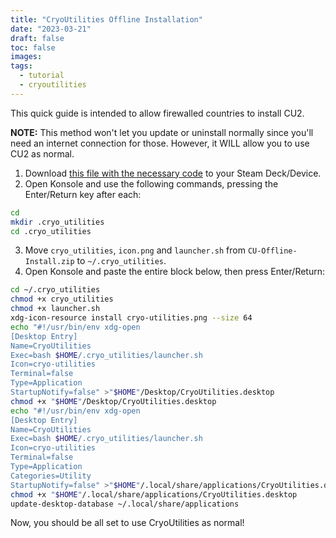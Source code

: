 ```yaml
---
title: "CryoUtilities Offline Installation"
date: "2023-03-21"
draft: false
toc: false
images:
tags:
  - tutorial
  - cryoutilities
---
```


This quick guide is intended to allow firewalled countries to install CU2.

**NOTE:** This method won't let you update or uninstall normally since you'll need an internet connection for those. However, it WILL allow you to use CU2 as normal.

1. Download [this file with the necessary code](/files/CU-Offline-Install.zip) to your Steam Deck/Device.
2. Open Konsole and use the following commands, pressing the Enter/Return key after each:

```bash
cd
mkdir .cryo_utilities
cd .cryo_utilities
```

3. Move `cryo_utilities`, `icon.png` and `launcher.sh` from `CU-Offline-Install.zip` to `~/.cryo_utilities`.
4. Open Konsole and paste the entire block below, then press Enter/Return:

```bash
cd ~/.cryo_utilities
chmod +x cryo_utilities
chmod +x launcher.sh
xdg-icon-resource install cryo-utilities.png --size 64
echo "#!/usr/bin/env xdg-open
[Desktop Entry]
Name=CryoUtilities
Exec=bash $HOME/.cryo_utilities/launcher.sh
Icon=cryo-utilities
Terminal=false
Type=Application
StartupNotify=false" >"$HOME"/Desktop/CryoUtilities.desktop
chmod +x "$HOME"/Desktop/CryoUtilities.desktop
echo "#!/usr/bin/env xdg-open
[Desktop Entry]
Name=CryoUtilities
Exec=bash $HOME/.cryo_utilities/launcher.sh
Icon=cryo-utilities
Terminal=false
Type=Application
Categories=Utility
StartupNotify=false" >"$HOME"/.local/share/applications/CryoUtilities.desktop
chmod +x "$HOME"/.local/share/applications/CryoUtilities.desktop
update-desktop-database ~/.local/share/applications
```
Now, you should be all set to use CryoUtilities as normal!

